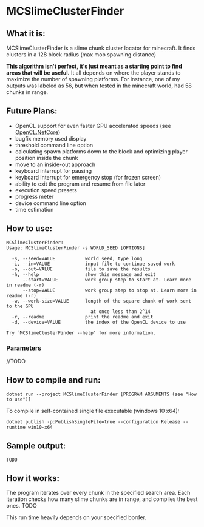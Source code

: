 # MCSlimeClusterFinder
## What it is:
MCSlimeClusterFinder is a slime chunk cluster locator for minecraft. It finds clusters in a 128 block radius (max mob spawning distance)

**This algorithm isn't perfect, it's just meant as a starting point to find areas that will be useful.** It all depends on where the player stands to maximize the number of spawning platforms. For instance, one of my outputs was labeled as 56, but when tested in the minecraft world, had 58 chunks in range.

## Future Plans:
* OpenCL support for even faster GPU accelerated speeds (see [OpenCL.NetCore](https://github.com/FracturedCodes/OpenCL.NetCore))
* bugfix memory used display
* threshold command line option
* calculating spawn platforms down to the block and optimizing player position inside the chunk
* move to an inside-out approach
* keyboard interrupt for pausing
* keyboard interrupt for emergency stop (for frozen screen)
* ability to exit the program and resume from file later
* execution speed presets
* progress meter
* device command line option
* time estimation

## How to use:
```
MCSlimeClusterFinder:
Usage: MCSlimeClusterFinder -s WORLD_SEED [OPTIONS]

  -s, --seed=VALUE           world seed, type long
  -i, --in=VALUE             input file to continue saved work
  -o, --out=VALUE            file to save the results
  -h, --help                 show this message and exit
      --start=VALUE          work group step to start at. Learn more in readme (-r)
      --stop=VALUE           work group step to stop at. Learn more in readme (-r)
  -w, --work-size=VALUE      length of the square chunk of work sent to the GPU
                               at once less than 2^14
  -r, --readme               print the readme and exit
  -d, --device=VALUE         the index of the OpenCL device to use

Try `MCSlimeClusterFinder --help' for more information.
```
### Parameters
//TODO

## How to compile and run:
`dotnet run --project MCSlimeClusterFinder [PROGRAM ARGUMENTS (see "How to use")]`

To compile in self-contained single file executable (windows 10 x64):

`dotnet publish -p:PublishSingleFile=true --configuration Release --runtime win10-x64`

## Sample output:
```
TODO
```

## How it works:
The program iterates over every chunk in the specified search area. Each iteration checks how many slime chunks are in range, and compiles the best ones. 
TODO

This run time heavily depends on your specified border.
